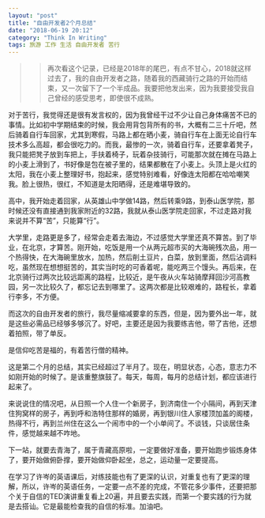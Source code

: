 ```yaml
---
layout: "post"
title: "自由开发者2个月总结"
date: "2018-06-19 20:12"
category: "Think In Writing"
tags: 旅游 工作 生活 自由开发者 苦行
---
```


>> 再次看这个记录，已经是2018年的尾巴，有点不甘心，2018就这样过去了，我的自由开发者之路，随着我的西藏骑行之路的开始而结束，又一次留下了一个半成品。我要把他发出来，因为我要接受我自己曾经的感受思考，即使很不成熟。

对于苦行，我觉得还是很有发言权的，因为我曾经干过不少让自己身体痛苦不已的事情。比如初中学期结束的时候，我会用背包背所有的书，大概有二三十斤吧，然后骑着自行车回家，尤其到寒假，马路上都在晒小麦，骑自行车在上面无论自行车技术多么高超，都会很吃力的。而我，最惨的一次，骑着自行车，还要拿着凳子，我只能把凳子放到车把上，手扶着椅子，玩着杂技骑行，可能那次就在摊在马路上的小麦上滑到了，书好像是包在被子里的，结果都散在了小麦上。头顶上是火红的太阳，我在小麦上整理好书，抱起来，感觉特别难看，好像连太阳都在哈哈嘲笑我。脸上很热，很红，不知道是太阳晒得，还是难堪导致的。

高中，我开始走着回家，从英雄山中学做14路，然后转乘9路，到泰山医学院，那时候还没有直接通到我家附近的32路，我就从泰山医学院走回家，不过走路对我来说并不算“苦”，只能算“行”。

大学里，走路更是多了，经常会走着去海边，不过感觉大学里还真不算苦。到了毕业，在北京，才算苦。刚开始，吃饭是用一个从两元超市买的大海碗残次品，用一个热得快，在大海碗里放水，加热，然后削土豆片，白菜，放到里面，然后沾调料吃，虽然现在想想挺苦的，其实当时吃的可香着呢，能吃两三个馒头。再后来，在北京骑行过两次比较远距离的路程，比较近，是午夜从火车站骑摩拜回沙河高教园，另一次比较久了，都忘记去到哪里了。这两次都是比较艰难的，路程长，拿着行李多，不方便。

而这次的自由开发者的旅行，我尽量缩减要拿的东西，但是，因为要外出一年，就是这些必需品已经够多够沉了。好吧，主要还是因为我要练吉他，带了吉他，还想着拍照，带了单反。

是信仰吃苦是福的，有着苦行僧的精神。

这是第二个月的总结，其实已经超过了半月了。现在，明显状态，心态，意志力不如刚开始的时候了。是该重整旗鼓了。每天，每周，每月的总结计划，都应该进行起来了。

来说说住的情况吧，从日照一个人住一个新房子，到济南住一个小隔间，再到天津住狗窝样的房子，再到呼和浩特住那样的婚房，再到银川住人家楼顶加盖的阁楼，热得不行，再到兰州住在这么一个闹市中的一个小单间了。不谈钱，只谈居住条件，感觉越来越不咋地。

下一站，就要去青海了，属于青藏高原啦，一定要做好准备，要开始跑步锻炼身体了，要开始做俯卧撑，要开始做仰卧起坐，总之，运动量一定要提高。

在学习了许岑的英语课后，对练技能也有了更深的认识，对重复也有了更深的理解，所以，许岑的英语任务，一定要一点不差的完成，不管花多少事件，还要把那个关于自信的TED演讲重复看上20遍，并且要去实践，而第一个要实践的行为就是去搭讪。它是最能检查我的自信的标准。加油吧。
